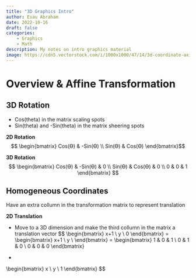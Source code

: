 ```yaml
---
title: "3D Graphics Intro"
author: Esau Abraham
date: 2022-10-16
draft: false
categories: 
    - Graphics
    - Math
description: My notes on intro graphics material
image: https://cdn5.vectorstock.com/i/1000x1000/47/14/3d-coordinate-axis-vector-7814714.jpg
---
```


# Overview & Affine Transformation
## 3D Rotation
- Cos(theta) in the matrix scaling spots
- Sin(theta) and -Sin(theta) in the matrix sheering spots

**2D Rotation**
$$
\begin{bmatrix}
Cos(ϴ) & -Sin(ϴ) \\
Sin(ϴ) & Cos(ϴ)
\end{bmatrix}$$


**3D Rotation**
$$
\begin{bmatrix}
Cos(ϴ) & -Sin(ϴ) & 0  \\
Sin(ϴ) & Cos(ϴ) & 0 \\
0 & 0 & 1
\end{bmatrix}
$$


## Homogeneous Coordinates
Have an extra collumn in the transformation matrix to represent translation

**2D Translation**
- Move to a 3D dimension and make the third collumn in the matrix a translation vector
$$
\begin{bmatrix}
x+1  \\
y  \\
0
\end{bmatrix}
=
\begin{bmatrix}
x+1  \\
y  \\
\end{bmatrix}
=
\begin{bmatrix}
1 & 0 & 1 \\
0 & 1 & 0 \\
0 & 0 & 0
\end{bmatrix}
*
\begin{bmatrix}
x  \\
y  \\
1
\end{bmatrix}
$$
